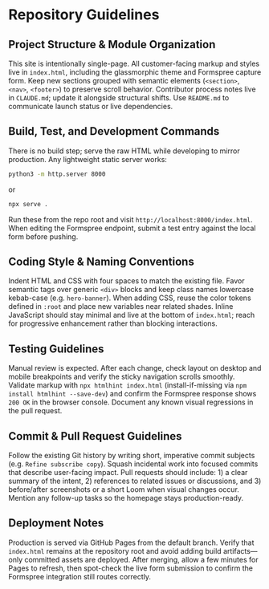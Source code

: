 # Repository Guidelines

## Project Structure & Module Organization
This site is intentionally single-page. All customer-facing markup and styles live in `index.html`, including the glassmorphic theme and Formspree capture form. Keep new sections grouped with semantic elements (`<section>`, `<nav>`, `<footer>`) to preserve scroll behavior. Contributor process notes live in `CLAUDE.md`; update it alongside structural shifts. Use `README.md` to communicate launch status or live dependencies.

## Build, Test, and Development Commands
There is no build step; serve the raw HTML while developing to mirror production. Any lightweight static server works:
```bash
python3 -m http.server 8000
```
or
```bash
npx serve .
```
Run these from the repo root and visit `http://localhost:8000/index.html`. When editing the Formspree endpoint, submit a test entry against the local form before pushing.

## Coding Style & Naming Conventions
Indent HTML and CSS with four spaces to match the existing file. Favor semantic tags over generic `<div>` blocks and keep class names lowercase kebab-case (e.g. `hero-banner`). When adding CSS, reuse the color tokens defined in `:root` and place new variables near related shades. Inline JavaScript should stay minimal and live at the bottom of `index.html`; reach for progressive enhancement rather than blocking interactions.

## Testing Guidelines
Manual review is expected. After each change, check layout on desktop and mobile breakpoints and verify the sticky navigation scrolls smoothly. Validate markup with `npx htmlhint index.html` (install-if-missing via `npm install htmlhint --save-dev`) and confirm the Formspree response shows `200 OK` in the browser console. Document any known visual regressions in the pull request.

## Commit & Pull Request Guidelines
Follow the existing Git history by writing short, imperative commit subjects (e.g. `Refine subscribe copy`). Squash incidental work into focused commits that describe user-facing impact. Pull requests should include: 1) a clear summary of the intent, 2) references to related issues or discussions, and 3) before/after screenshots or a short Loom when visual changes occur. Mention any follow-up tasks so the homepage stays production-ready.

## Deployment Notes
Production is served via GitHub Pages from the default branch. Verify that `index.html` remains at the repository root and avoid adding build artifacts—only committed assets are deployed. After merging, allow a few minutes for Pages to refresh, then spot-check the live form submission to confirm the Formspree integration still routes correctly.
